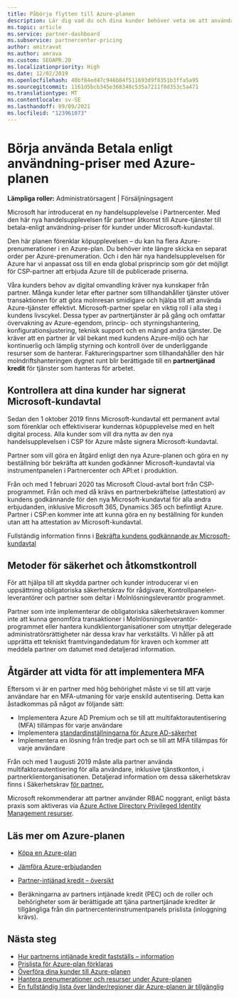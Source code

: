 ```yaml
---
title: Påbörja flytten till Azure-planen
description: Lär dig vad du och dina kunder behöver veta om att använda Azures betala enligt plan, inklusive de första stegen, säkerhetsåtgärder och hur du kommer igång.
ms.topic: article
ms.service: partner-dashboard
ms.subservice: partnercenter-pricing
author: amitravat
ms.author: amrava
ms.custom: SEOAPR.20
ms.localizationpriority: High
ms.date: 12/02/2019
ms.openlocfilehash: 40bf84ed47c946b84f511693d9f8351b3ffa5a95
ms.sourcegitcommit: 1161d5bcb345e368348c535a7211f0d353c5a471
ms.translationtype: MT
ms.contentlocale: sv-SE
ms.lasthandoff: 09/09/2021
ms.locfileid: "123961073"
---
```

# <a name="begin-using-pay-as-you-go-rates-with-the-azure-plan"></a>Börja använda Betala enligt användning-priser med Azure-planen

**Lämpliga roller:** Administratörsagent | Försäljningsagent


Microsoft har introducerat en ny handelsupplevelse i Partnercenter.  Med den här nya handelsupplevelsen får partner åtkomst till Azure-tjänster till betala-enligt användning-priser för kunder under Microsoft-kundavtal.

Den här planen förenklar köpupplevelsen – du kan ha flera Azure-prenumerationer i en Azure-plan. Du behöver inte längre skicka en separat order per Azure-prenumeration. Och i den här nya handelsupplevelsen för Azure har vi anpassat oss till en enda global prisprincip som gör det möjligt för CSP-partner att erbjuda Azure till de publicerade priserna.

Våra kunders behov av digital omvandling kräver nya kunskaper från partner. Många kunder letar efter partner som tillhandahåller tjänster utöver transaktionen för att göra molnresan smidigare och hjälpa till att använda Azure-tjänster effektivt. Microsoft-partner spelar en viktig roll i alla steg i kundens livscykel. Dessa typer av partnertjänster är på gång och omfattar övervakning av Azure-egendom, princip- och styrningshantering, konfigurationsjustering, teknisk support och en mängd andra tjänster. De kräver att en partner är väl bekant med kundens Azure-miljö och har kontinuerlig och lämplig styrning och kontroll över de underliggande resurser som de hanterar. Faktureringspartner som tillhandahåller den här molndriftshanteringen dygnet runt blir berättigade till en **partnertjänad kredit** för tjänster som hanteras för arbetet.

## <a name="make-sure-your-customers-have-signed-the-microsoft-customer-agreement"></a>Kontrollera att dina kunder har signerat Microsoft-kundavtal

Sedan den 1 oktober 2019 finns Microsoft-kundavtal ett permanent avtal som förenklar och effektiviserar kundernas köpupplevelse med en helt digital process. Alla kunder som vill dra nytta av den nya handelsupplevelsen i CSP för Azure måste signera Microsoft-kundavtal.

Partner som vill göra en åtgärd enligt den nya Azure-planen och göra en ny beställning bör bekräfta att kunden godkänner Microsoft-kundavtal via instrumentpanelen i Partnercenter och API:et i produktion.

Från och med 1 februari 2020 tas Microsoft Cloud-avtal bort från CSP-programmet. Från och med då krävs en partnerbekräftelse (attestation) av kundens godkännande för den nya Microsoft-kundavtal för alla andra erbjudanden, inklusive Microsoft 365, Dynamics 365 och befintligt Azure. Partner i CSP:en kommer inte att kunna göra en ny beställning för kunden utan att ha attestation av Microsoft-kundavtal.

Fullständig information finns i [Bekräfta kundens godkännande av Microsoft-kundavtal](confirm-customer-agreement.md)

## <a name="security-and-access-control-practices"></a>Metoder för säkerhet och åtkomstkontroll

För att hjälpa till att skydda partner och kunder introducerar vi en uppsättning obligatoriska säkerhetskrav för rådgivare, Kontrollpanelen-leverantörer och partner som deltar i Molnlösningsleverantör programmet.

Partner som inte implementerar de obligatoriska säkerhetskraven kommer inte att kunna genomföra transaktioner i Molnlösningsleverantör-programmet eller hantera kundklientorganisationer som utnyttjar delegerade administratörsrättigheter när dessa krav har verkställts. Vi håller på att upprätta ett tekniskt framtvingandedatum för kraven och kommer att meddela partner om datumet med detaljerad information.

## <a name="actions-to-take-to-implement-mfa"></a>Åtgärder att vidta för att implementera MFA

Eftersom vi är en partner med hög behörighet måste vi se till att varje användare har en MFA-utmaning för varje enskild autentisering. Detta kan åstadkommas på något av följande sätt:

- Implementera Azure AD Premium och se till att multifaktorautentisering (MFA) tillämpas för varje användare
- Implementera [standardinställningarna för Azure AD-säkerhet](/azure/active-directory/conditional-access/concept-conditional-access-security-defaults)
- Implementera en lösning från tredje part och se till att MFA tillämpas för varje användare

Från och med 1 augusti 2019 måste alla partner använda multifaktorautentisering för alla användare, inklusive tjänstkonton, i partnerklientorganisationen. Detaljerad information om dessa säkerhetskrav finns i Säkerhetskrav [för partner.](partner-security-requirements.md)

Microsoft rekommenderar att partner använder RBAC noggrant, enligt bästa praxis som aktiveras via [Azure Active Directory Privileged Identity Management resurser](/azure/active-directory/privileged-identity-management/pim-configure).

## <a name="read-more-about-the-azure-plan"></a>Läs mer om Azure-planen

- [Köpa en Azure-plan](purchase-azure-plan.md)

- [Jämföra Azure-erbjudanden](compare-azure-offers.md)

- [Partner-intjänad kredit – översikt](partner-earned-credit.md)

- Beräkningarna av partners intjänade kredit (PEC) och de roller och behörigheter som är berättigade att tjäna partnertjänade krediter är tillgängliga från din partnercenterinstrumentpanels prislista (inloggning krävs).

## <a name="next-steps"></a>Nästa steg 

- [Hur partnerns intjänade kredit fastställs – information](partner-earned-credit-explanation.md)
- [Prislista för Azure-plan förklaras](azure-plan-price-list.md)
- [Överföra dina kunder till Azure-planen](azure-plan-transition.md)
- [Hantera prenumerationer och resurser under Azure-planen](azure-plan-manage.md)
- [En fullständig lista över länder/regioner där Azure-planen är tillgänglig](https://query.prod.cms.rt.microsoft.com/cms/api/am/binary/RE3QN0x)